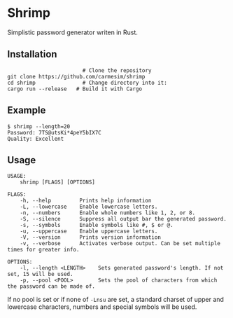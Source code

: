 # Shrimp

Simplistic password generator writen in Rust.

## Installation

```shell
                        # Clone the repository
git clone https://github.com/carmesim/shrimp 
cd shrimp               # Change directory into it: 
cargo run --release   # Build it with Cargo
```

## Example

    $ shrimp --length=20
    Password: 7TS@utsKi*4peY5bIX7C
    Quality: Excellent

## Usage

    USAGE:
        shrimp [FLAGS] [OPTIONS]

    FLAGS:
        -h, --help         Prints help information
        -L, --lowercase    Enable lowercase letters.
        -n, --numbers      Enable whole numbers like 1, 2, or 8.
        -S, --silence      Suppress all output bar the generated password.
        -s, --symbols      Enable symbols like #, $ or @.
        -u, --uppercase    Enable uppercase letters.
        -V, --version      Prints version information
        -v, --verbose      Activates verbose output. Can be set multiple times for greater info.

    OPTIONS:
        -l, --length <LENGTH>    Sets generated password's length. If not set, 15 will be used.
        -p, --pool <POOL>        Sets the pool of characters from which the password can be made of.

If no pool is set or if none of `-Lnsu` are set, a standard charset of upper and lowercase characters, numbers and special symbols will be used.
